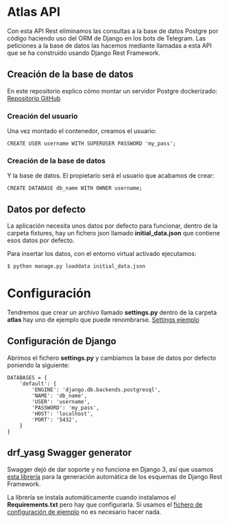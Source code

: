 # Atlas API
Con esta API Rest eliminamos las consultas a la base de datos Postgre por código haciendo uso del ORM de Django en los bots de Telegram. Las peticiones a la base de datos las hacemos mediante llamadas a esta API que se ha construido usando Django Rest Framework.

## Creación de la base de datos
En este repositorio explico cómo montar un servidor Postgre dockerizado:
[Repositorio GitHub](https://github.com/Dynam1co/Docker_container_postgresql_12)

### Creación del usuario
Una vez montado el contenedor, creamos el usuario:

```
CREATE USER username WITH SUPERUSER PASSWORD 'my_pass';
```

### Creación de la base de datos
Y la base de datos. El propietario será el usuario que acabamos de crear:

```
CREATE DATABASE db_name WITH OWNER username;
```

## Datos por defecto
La aplicación necesita unos datos por defecto para funcionar, dentro de la carpeta fixtures, hay un fichero json llamado **initial_data.json** que contiene esos datos por defecto.

Para insertar los datos, con el entorno virtual activado ejecutamos:

```
$ python manage.py loaddata initial_data.json
```

# Configuración
Tendremos que crear un archivo llamado **settings.py** dentro de la carpeta **atlas** hay uno de ejemplo que puede renombrarse. [Settings ejemplo](atlas/settings_example.py)

## Configuración de Django
Abrimos el fichero **settings.py** y cambiamos la base de datos por defecto poniendo la siguiente:

```
DATABASES = {
    'default': {
        'ENGINE': 'django.db.backends.postgresql',
        'NAME': 'db_name',
        'USER': 'username',
        'PASSWORD': 'my_pass',
        'HOST': 'localhost',
        'PORT': '5432',
    }
}
```

## drf_yasg Swagger generator
Swagger dejó de dar soporte y no funciona en Django 3, así que usamos [esta librería](https://github.com/axnsan12/drf-yasg) para la generación automática de los esquemas de Django Rest Framework. 

La librería se instala automáticamente cuando instalamos el **Requirements.txt** pero hay que configurarla. Si usamos el [fichero de configuración de ejemplo](atlas/settings_example.py) no es necesario hacer nada.